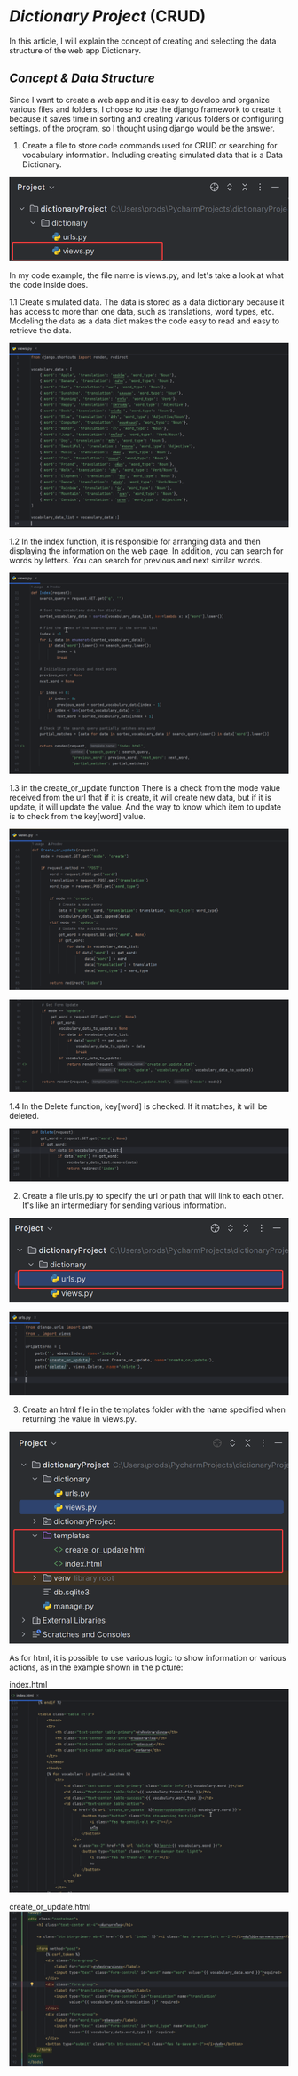 # *Dictionary Project* (CRUD)

In this article, I will explain the concept of creating and selecting the data structure of the web app Dictionary.

## *Concept & Data Structure*

Since I want to create a web app and it is easy to develop and organize various files and folders, I choose to use the django framework to create it because it saves time in sorting and creating various folders or configuring settings. of the program, so I thought using django would be the answer.

1. Create a file to store code commands used for CRUD or searching for vocabulary information. Including creating simulated data that is a Data Dictionary.

![Image!](images/file-views.png)

In my code example, the file name is views.py, and let's take a look at what the code inside does.

1.1 Create simulated data. The data is stored as a data dictionary because it has access to more than one data, such as translations, word types, etc. Modeling the data as a data dict makes the code easy to read and easy to retrieve the data.

![Image!](images/data-list.png)

1.2 In the index function, it is responsible for arranging data and then displaying the information on the web page. In addition, you can search for words by letters. You can search for previous and next similar words.

![Image!](images/F-index.png)

1.3 in the create_or_update function There is a check from the mode value received from the url that if it is create, it will create new data, but if it is update, it will update the value.
And the way to know which item to update is to check from the key[word] value.

![Image!](images/F-createOrUpdate.png)

![Image!](images/F-createOrUpdate-2.png)

 1.4 In the Delete function, key[word] is checked. If it matches, it will be deleted.

![Image!](images/F-delete.png)

2. Create a file urls.py to specify the url or path that will link to each other. It's like an intermediary for sending various information.

![Image!](images/file-urls.png)

![Image!](images/url-path.png)

3. Create an html file in the templates folder with the name specified when returning the value in views.py.

![Image!](images/file-html.png)

As for html, it is possible to use various logic to show information or various actions, as in the example shown in the picture:

index.html
![Image!](images/file-index.png)

create_or_update.html
![Image!](images/file-createOrUpdate.png)

  












